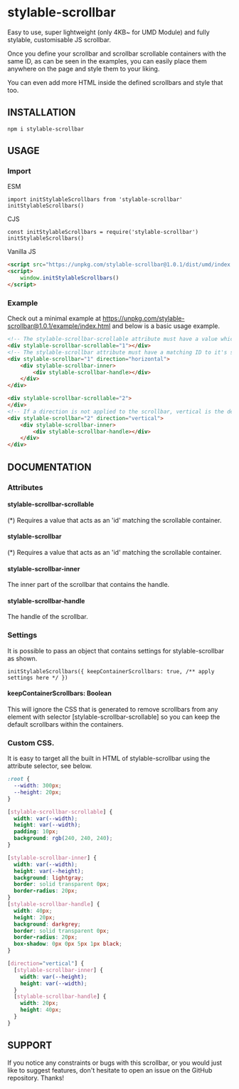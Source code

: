 # stylable-scrollbar

Easy to use, super lightweight (only 4KB~ for UMD Module) and fully stylable, customisable JS scrollbar.

Once you define your scrollbar and scrollbar scrollable containers with the same ID, as can be seen in the examples,
you can easily place them anywhere on the page and style them to your liking.

You can even add more HTML inside the defined scrollbars and style that too.

## INSTALLATION

```
npm i stylable-scrollbar
```

## USAGE

### Import

ESM

```JS
import initStylableScrollbars from 'stylable-scrollbar'
initStylableScrollbars()
```

CJS

```JS
const initStylableScrollbars = require('stylable-scrollbar')
initStylableScrollbars()
```

Vanilla JS

```HTML
<script src="https://unpkg.com/stylable-scrollbar@1.0.1/dist/umd/index.umd.js"></script>
<script>
    window.initStylableScrollbars()
</script>
```

### Example

Check out a minimal example at https://unpkg.com/stylable-scrollbar@1.0.1/example/index.html and below is a basic usage
example.

```HTML
<!-- The stylable-scrollbar-scrollable attribute must have a value which acts as an ID. -->
<div stylable-scrollbar-scrollable="1"></div>
<!-- The stylable-scrollbar attribute must have a matching ID to it's scrollable container as seen above. -->
<div stylable-scrollbar="1" direction="horizontal">
    <div stylable-scrollbar-inner>
        <div stylable-scrollbar-handle></div>
    </div>
</div>

<div stylable-scrollbar-scrollable="2">
</div>
<!-- If a direction is not applied to the scrollbar, vertical is the default. -->
<div stylable-scrollbar="2" direction="vertical">
    <div stylable-scrollbar-inner>
        <div stylable-scrollbar-handle></div>
    </div>
</div>
```

## DOCUMENTATION

### Attributes

#### stylable-scrollbar-scrollable

(*) Requires a value that acts as an 'id' matching the scrollable container.

#### stylable-scrollbar

(*) Requires a value that acts as an 'id' matching the scrollable container.

#### stylable-scrollbar-inner

The inner part of the scrollbar that contains the handle.

#### stylable-scrollbar-handle

The handle of the scrollbar.

### Settings

It is possible to pass an object that contains settings for stylable-scrollbar as shown.

```
initStylableScrollbars({ keepContainerScrollbars: true, /** apply settings here */ })
```

#### keepContainerScrollbars: Boolean

This will ignore the CSS that is generated to remove scrollbars from any element with selector [stylable-scrollbar-scrollable] so you can keep the default scrollbars within the containers.

### Custom CSS.

It is easy to target all the built in HTML of stylable-scrollbar using the attribute selector, see below.

```CSS
:root {
  --width: 300px;
  --height: 20px;
}

[stylable-scrollbar-scrollable] {
  width: var(--width);
  height: var(--width);
  padding: 10px;
  background: rgb(240, 240, 240);
}

[stylable-scrollbar-inner] {
  width: var(--width);
  height: var(--height);
  background: lightgray;
  border: solid transparent 0px;
  border-radius: 20px;
}
[stylable-scrollbar-handle] {
  width: 40px;
  height: 20px;
  background: darkgrey;
  border: solid transparent 0px;
  border-radius: 20px;
  box-shadow: 0px 0px 5px 1px black;
}

[direction="vertical"] {
  [stylable-scrollbar-inner] {
    width: var(--height);
    height: var(--width);
  }
  [stylable-scrollbar-handle] {
    width: 20px;
    height: 40px;
  }
}
```

## SUPPORT

If you notice any constraints or bugs with this scrollbar, or you would just like to suggest features, don't hesitate
to open an issue on the GitHub repository. Thanks!
